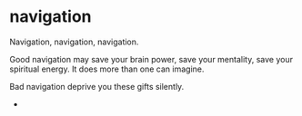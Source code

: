 # navigation

Navigation, navigation, navigation.

Good navigation may save your brain power, save your mentality, save your spiritual energy. It does more than one can imagine.

Bad navigation deprive you these gifts silently.





-
